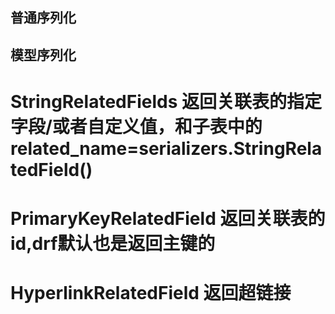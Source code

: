 ##   普通序列化
##   模型序列化
#   StringRelatedFields 返回关联表的指定字段/或者自定义值，和子表中的related_name=serializers.StringRelatedField()
#   PrimaryKeyRelatedField 返回关联表的id,drf默认也是返回主键的
#   HyperlinkRelatedField   返回超链接
